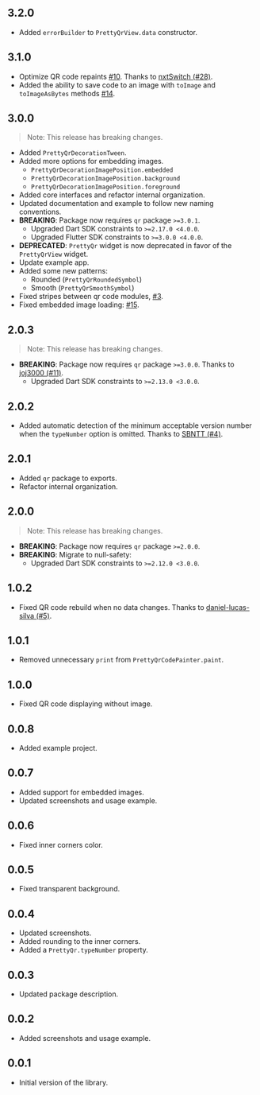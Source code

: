 ## 3.2.0

* Added `errorBuilder` to `PrettyQrView.data` constructor.

## 3.1.0

* Optimize QR code repaints [#10](https://github.com/promops/flutter_pretty_qr/issues/10). Thanks to [nxtSwitch  (#28)](https://github.com/promops/flutter_pretty_qr/pull/28).
* Added the ability to save code to an image with `toImage` and `toImageAsBytes` methods [#14](https://github.com/promops/flutter_pretty_qr/issues/14).

## 3.0.0

> Note: This release has breaking changes.

* Added `PrettyQrDecorationTween`.
* Added more options for embedding images.
  - `PrettyQrDecorationImagePosition.embedded`
  - `PrettyQrDecorationImagePosition.background`
  - `PrettyQrDecorationImagePosition.foreground`
* Added core interfaces and refactor internal organization.
* Updated documentation and example to follow new naming conventions.
* **BREAKING**: Package now requires `qr` package `>=3.0.1`.
  - Upgraded Dart SDK constraints to `>=2.17.0 <4.0.0`.
  - Upgraded Flutter SDK constraints to `>=3.0.0 <4.0.0`.
* **DEPRECATED**: `PrettyQr` widget is now deprecated in favor of the `PrettyQrView` widget.
* Update example app.
* Added some new patterns:
  - Rounded (`PrettyQrRoundedSymbol`)
  - Smooth (`PrettyQrSmoothSymbol`)
* Fixed stripes between qr code modules, [#3](https://github.com/promops/flutter_pretty_qr/issues/3).
* Fixed embedded image loading: [#15](https://github.com/promops/flutter_pretty_qr/issues/15).


## 2.0.3

> Note: This release has breaking changes.

* **BREAKING**: Package now requires `qr` package `>=3.0.0`. Thanks to [joj3000 (#11)](https://github.com/promops/flutter_pretty_qr/pull/11).
  - Upgraded Dart SDK constraints to `>=2.13.0 <3.0.0`.

## 2.0.2

* Added automatic detection of the minimum acceptable version number when the `typeNumber` option is omitted. Thanks to [SBNTT (#4)](https://github.com/promops/flutter_pretty_qr/pull/4).

## 2.0.1

* Added `qr` package to exports.
* Refactor internal organization.

## 2.0.0

> Note: This release has breaking changes.

* **BREAKING**: Package now requires `qr` package `>=2.0.0`.
* **BREAKING**: Мigrate to null-safety:
  - Upgraded Dart SDK constraints to `>=2.12.0 <3.0.0`.

## 1.0.2

* Fixed QR code rebuild when no data changes. Thanks to [daniel-lucas-silva (#5)](https://github.com/promops/flutter_pretty_qr/pull/5).

## 1.0.1

* Removed unnecessary `print` from `PrettyQrCodePainter.paint`.

## 1.0.0

* Fixed QR code displaying without image.

## 0.0.8

* Added example project.

## 0.0.7

* Added support for embedded images.
* Updated screenshots and usage example.

## 0.0.6

* Fixed inner corners color.

## 0.0.5

* Fixed transparent background.

## 0.0.4

* Updated screenshots.
* Added rounding to the inner corners.
* Added a `PrettyQr.typeNumber` property.

## 0.0.3 

* Updated package description.

## 0.0.2 

* Added screenshots and usage example.

## 0.0.1

* Initial version of the library.
